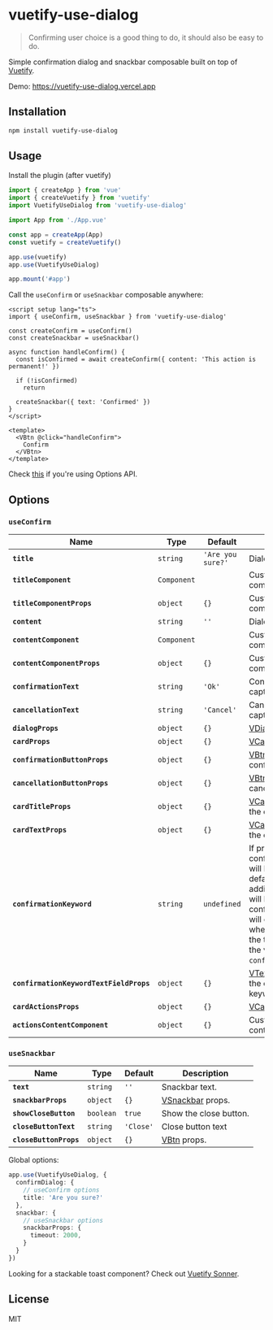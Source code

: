# vuetify-use-dialog

> Confirming user choice is a good thing to do, it should also be easy to do.

Simple confirmation dialog and snackbar composable built on top of [Vuetify](https://next.vuetifyjs.com).

Demo: https://vuetify-use-dialog.vercel.app

## Installation

```bash
npm install vuetify-use-dialog
```

## Usage

Install the plugin (after vuetify)

```ts
import { createApp } from 'vue'
import { createVuetify } from 'vuetify'
import VuetifyUseDialog from 'vuetify-use-dialog'

import App from './App.vue'

const app = createApp(App)
const vuetify = createVuetify()

app.use(vuetify)
app.use(VuetifyUseDialog)

app.mount('#app')
```

Call the `useConfirm` or `useSnackbar` composable anywhere:

```vue
<script setup lang="ts">
import { useConfirm, useSnackbar } from 'vuetify-use-dialog'

const createConfirm = useConfirm()
const createSnackbar = useSnackbar()

async function handleConfirm() {
  const isConfirmed = await createConfirm({ content: 'This action is permanent!' })

  if (!isConfirmed)
    return

  createSnackbar({ text: 'Confirmed' })
}
</script>

<template>
  <VBtn @click="handleConfirm">
    Confirm
  </VBtn>
</template>
```

Check [this](https://github.com/wobsoriano/vuetify-use-dialog/issues/4) if you're using Options API.

## Options

### `useConfirm`

| Name                                    | Type        | Default           | Description                                                                                                                                                                                                                            |
| --------------------------------------- | ----------- | ----------------- | -------------------------------------------------------------------------------------------------------------------------------------------------------------------------------------------------------------------------------------- |
| **`title`**                             | `string` | `'Are you sure?'` | Dialog title.                                                                                                                                                                                                                          |
| **`titleComponent`**                             | `Component` | | Custom title component.                                                                                                                                                                                                                          |
| **`titleComponentProps`**                             | `object` | `{}` | Custom title component props.                                                                                                                                                                                                                          |
| **`content`**                       | `string` | `''`              | Dialog content.                                                                                                                                                                          |
| **`contentComponent`**                             | `Component` | | Custom content component.                                                                                                                                                                                                                          |
| **`contentComponentProps`**                             | `object` | `{}` | Custom content component props.                                                                                                                                                                                                                          |
| **`confirmationText`**                  | `string` | `'Ok'`            | Confirmation button caption.                                                                                                                                                                                                           |
| **`cancellationText`**                  | `string` | `'Cancel'`        | Cancellation button caption.                                                                                                                                                                                                           |
| **`dialogProps`**                       | `object`    | `{}`              | [VDialog](https://next.vuetifyjs.com/en/api/v-dialog/#props) props.                                                                                                                                                             |
| **`cardProps`**                | `object`    | `{}`              | [VCard](https://next.vuetifyjs.com/en/api/v-card/#props) props.                                                                                                                                              |
| **`confirmationButtonProps`**           | `object`    | `{}`              | [VBtn](https://next.vuetifyjs.com/en/api/v-btn/#props) props for the confirmation button.                                                                                                                                 |
| **`cancellationButtonProps`**           | `object`    | `{}`              | [VBtn](https://next.vuetifyjs.com/en/api/v-btn/#props) props for the cancellation button.                                                                                                                                 |
| **`cardTitleProps`**                        | `object`    | `{}`              | [VCardTitle](https://next.vuetifyjs.com/en/api/v-card-title/#props) props for the dialog title.                                                                                                                                         |
| **`cardTextProps`**                      | `object`    | `{}`              | [VCardText](https://next.vuetifyjs.com/en/api/v-card-text/#props) props for the dialog content.                                                                                                                                   |
| **`confirmationKeyword`**                  | `string` | `undefined`            | If provided the confirmation button will be disabled by default and an additional textfield will be rendered. The confirmation button will only be enabled when the contents of the textfield match the value of `confirmationKeyword`.                                                                                                                                    |
| **`confirmationKeywordTextFieldProps`**                      | `object`    | `{}`              | [VTextField](https://next.vuetifyjs.com/en/api/v-text-field/#props) props for the confirmation keyword textfield.                                                                                                                                   |
| **`cardActionsProps`**                      | `object`    | `{}`              | [VCardActions](https://next.vuetifyjs.com/en/api/v-card-actions/#props) props.                                                                                                                                   |
| **`actionsContentComponent`**                      | `object`    | `{}`              | Custom actions content component.                                                                                                                                   |


### `useSnackbar`

| Name                                    | Type        | Default           | Description                                                                                                                                                                                                                            |
| --------------------------------------- | ----------- | ----------------- | -------------------------------------------------------------------------------------------------------------------------------------------------------------------------------------------------------------------------------------- |
| **`text`**                             | `string` | `''` | Snackbar text.                                                                                                                                                              |
| **`snackbarProps`**                       | `object`    | `{}`              | [VSnackbar](https://next.vuetifyjs.com/en/api/v-snackbar/#props) props.                                                                                                                                                             |
| **`showCloseButton`**                       | `boolean` | `true`              | Show the close button.
| **`closeButtonText`**                       | `string` | `'Close'`              | Close button text 
| **`closeButtonProps`**                       | `object`    | `{}`              | [VBtn](https://next.vuetifyjs.com/en/api/v-btn/#props) props.                                                                                                                                                             |

Global options:

```ts
app.use(VuetifyUseDialog, {
  confirmDialog: {
    // useConfirm options
    title: 'Are you sure?'
  },
  snackbar: {
    // useSnackbar options
    snackbarProps: {
      timeout: 2000,
    }
  }
})
```

Looking for a stackable toast component? Check out [Vuetify Sonner](https://vuetify-sonner.vercel.app).

## License

MIT
